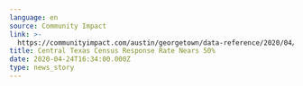 ```yaml
---
language: en
source: Community Impact
link: >-
  https://communityimpact.com/austin/georgetown/data-reference/2020/04/23/central-texas-census-response-rate-nears-50/
title: Central Texas Census Response Rate Nears 50%
date: 2020-04-24T16:34:00.000Z
type: news_story
---
```


